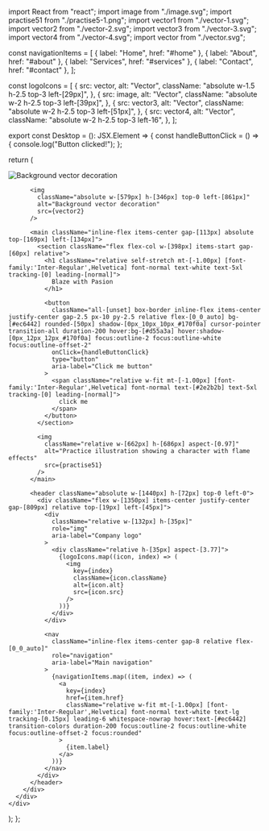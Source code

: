 import React from "react";
import image from "./image.svg";
import practise51 from "./practise5-1.png";
import vector1 from "./vector-1.svg";
import vector2 from "./vector-2.svg";
import vector3 from "./vector-3.svg";
import vector4 from "./vector-4.svg";
import vector from "./vector.svg";

const navigationItems = [
  { label: "Home", href: "#home" },
  { label: "About", href: "#about" },
  { label: "Services", href: "#services" },
  { label: "Contact", href: "#contact" },
];

const logoIcons = [
  {
    src: vector,
    alt: "Vector",
    className: "absolute w-1.5 h-2.5 top-3 left-[29px]",
  },
  {
    src: image,
    alt: "Vector",
    className: "absolute w-2 h-2.5 top-3 left-[39px]",
  },
  {
    src: vector3,
    alt: "Vector",
    className: "absolute w-2 h-2.5 top-3 left-[51px]",
  },
  {
    src: vector4,
    alt: "Vector",
    className: "absolute w-2 h-2.5 top-3 left-16",
  },
];

export const Desktop = (): JSX.Element => {
  const handleButtonClick = () => {
    console.log("Button clicked!");
  };

  return (
    <div className="bg-[#170f0a] grid justify-items-center [align-items:start] w-screen">
      <div className="bg-[#170f0a] w-[1440px] h-[1024px]">
        <div className="relative h-[1024px]">
          <img
            className="absolute w-[1347px] h-[512px] top-[512px] left-0"
            alt="Background vector decoration"
            src={vector1}
          />

          <img
            className="absolute w-[579px] h-[346px] top-0 left-[861px]"
            alt="Background vector decoration"
            src={vector2}
          />

          <main className="inline-flex items-center gap-[113px] absolute top-[169px] left-[134px]">
            <section className="flex flex-col w-[398px] items-start gap-[60px] relative">
              <h1 className="relative self-stretch mt-[-1.00px] [font-family:'Inter-Regular',Helvetica] font-normal text-white text-5xl tracking-[0] leading-[normal]">
                Blaze with Pasion
              </h1>

              <button
                className="all-[unset] box-border inline-flex items-center justify-center gap-2.5 px-10 py-2.5 relative flex-[0_0_auto] bg-[#ec6442] rounded-[50px] shadow-[0px_10px_10px_#170f0a] cursor-pointer transition-all duration-200 hover:bg-[#d55a3a] hover:shadow-[0px_12px_12px_#170f0a] focus:outline-2 focus:outline-white focus:outline-offset-2"
                onClick={handleButtonClick}
                type="button"
                aria-label="Click me button"
              >
                <span className="relative w-fit mt-[-1.00px] [font-family:'Inter-Regular',Helvetica] font-normal text-[#2e2b2b] text-5xl tracking-[0] leading-[normal]">
                  click me
                </span>
              </button>
            </section>

            <img
              className="relative w-[662px] h-[686px] aspect-[0.97]"
              alt="Practice illustration showing a character with flame effects"
              src={practise51}
            />
          </main>

          <header className="absolute w-[1440px] h-[72px] top-0 left-0">
            <div className="flex w-[1350px] items-center justify-center gap-[809px] relative top-[19px] left-[45px]">
              <div
                className="relative w-[132px] h-[35px]"
                role="img"
                aria-label="Company logo"
              >
                <div className="relative h-[35px] aspect-[3.77]">
                  {logoIcons.map((icon, index) => (
                    <img
                      key={index}
                      className={icon.className}
                      alt={icon.alt}
                      src={icon.src}
                    />
                  ))}
                </div>
              </div>

              <nav
                className="inline-flex items-center gap-8 relative flex-[0_0_auto]"
                role="navigation"
                aria-label="Main navigation"
              >
                {navigationItems.map((item, index) => (
                  <a
                    key={index}
                    href={item.href}
                    className="relative w-fit mt-[-1.00px] [font-family:'Inter-Regular',Helvetica] font-normal text-white text-lg tracking-[0.15px] leading-6 whitespace-nowrap hover:text-[#ec6442] transition-colors duration-200 focus:outline-2 focus:outline-white focus:outline-offset-2 focus:rounded"
                  >
                    {item.label}
                  </a>
                ))}
              </nav>
            </div>
          </header>
        </div>
      </div>
    </div>
  );
};

